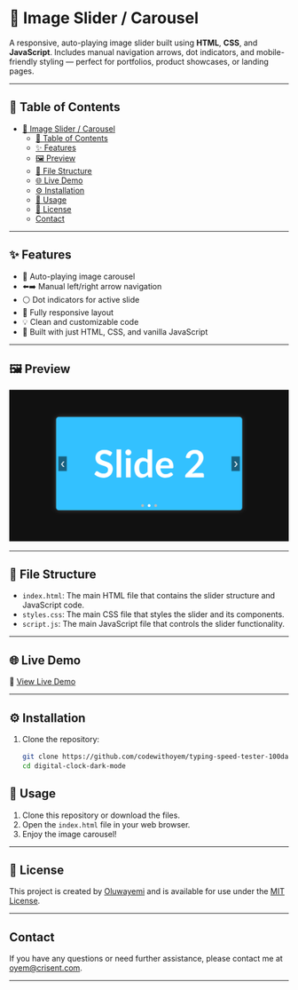 # 🌠 Image Slider / Carousel

A responsive, auto-playing image slider built using **HTML**, **CSS**, and **JavaScript**. Includes manual navigation arrows, dot indicators, and mobile-friendly styling — perfect for portfolios, product showcases, or landing pages.

---

## 📑 Table of Contents

- [🌠 Image Slider / Carousel](#-image-slider--carousel)
  - [📑 Table of Contents](#-table-of-contents)
  - [✨ Features](#-features)
  - [🖼 Preview](#-preview)
  - [📁 File Structure](#-file-structure)
  - [🌐 Live Demo](#-live-demo)
  - [⚙️ Installation](#️-installation)
  - [📙 Usage](#-usage)
  - [📝 License](#-license)
  - [Contact](#contact)

---

## ✨ Features

- 📸 Auto-playing image carousel
- ⬅️➡️ Manual left/right arrow navigation
- ⚪ Dot indicators for active slide
- 📱 Fully responsive layout
- 💡 Clean and customizable code
- 🧠 Built with just HTML, CSS, and vanilla JavaScript

---

## 🖼 Preview

![Image Slider Preview](demo-screenshot.png)

---

## 📁 File Structure

- `index.html`: The main HTML file that contains the slider structure and JavaScript code.
- `styles.css`: The main CSS file that styles the slider and its components.
- `script.js`: The main JavaScript file that controls the slider functionality.

---

## 🌐 Live Demo

🔗 [View Live Demo](https://your-live-demo-url.com)

---

## ⚙️ Installation

1. Clone the repository:

   ```bash
   git clone https://github.com/codewithoyem/typing-speed-tester-100daysofcode.git
   cd digital-clock-dark-mode
   ```

## 📙 Usage

1. Clone this repository or download the files.
2. Open the `index.html` file in your web browser.
3. Enjoy the image carousel!

---

## 📝 License

This project is created by [Oluwayemi](https://github.com/codewithoyem) and is available for use under the [MIT License](https://opensource.org/licenses/MIT).

---

## Contact

If you have any questions or need further assistance, please contact me at [oyem@crisent.com](mailto:oyem@crisent.com).

---
